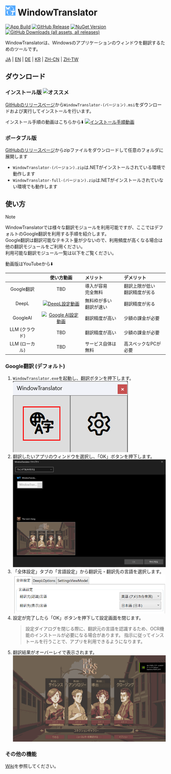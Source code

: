 # <img src="images/wt.png" width="32" > WindowTranslator

[![App Build](https://github.com/Freeesia/WindowTranslator/actions/workflows/dotnet-desktop.yml/badge.svg)](https://github.com/Freeesia/WindowTranslator/actions/workflows/dotnet-desktop.yml)
[![GitHub Release](https://img.shields.io/github/v/release/Freeesia/WindowTranslator)](https://github.com/Freeesia/WindowTranslator/releases/latest)
[![NuGet Version](https://img.shields.io/nuget/v/WindowTranslator.Abstractions)](https://www.nuget.org/packages/WindowTranslator.Abstractions)
[![GitHub Downloads (all assets, all releases)](https://img.shields.io/github/downloads/Freeesia/WindowTranslator/total)](https://github.com/Freeesia/WindowTranslator/releases/latest)

WindowTranslatorは、Windowsのアプリケーションのウィンドウを翻訳するためのツールです。

[JA](README.md) | [EN](./README.en.md) | [DE](./README.de.md) | [KR](./README.kr.md) | [ZH-CN](./README.zh-cn.md) | [ZH-TW](./README.zh-tw.md)

## ダウンロード
### インストール版 ![オススメ](https://img.shields.io/badge/%E3%82%AA%E3%82%B9%E3%82%B9%E3%83%A1-brightgreen)

[GitHubのリリースページ](https://github.com/Freeesia/WindowTranslator/releases/latest)から`WindowTranslator-(バージョン).msi`をダウンロードおよび実行してインストールを行います。

インストール手順の動画はこちらから⬇️
[![インストール手順動画](https://github.com/user-attachments/assets/b5babc02-715b-43bc-ba97-f23078ffd39b)](https://youtu.be/wvcbCLA9chQ?t=7)

### ポータブル版

[GitHubのリリースページ](https://github.com/Freeesia/WindowTranslator/releases/latest)からzipファイルをダウンロードして任意のフォルダに展開します

* `WindowTranslator-(バージョン).zip`は.NETがインストールされている環境で動作します
* `WindowTranslator-full-(バージョン).zip`は.NETがインストールされていない環境でも動作します

## 使い方

> [!NOTE]
> WindowTranslatorでは様々な翻訳モジュールを利用可能ですが、ここではデフォルトのGoogle翻訳を利用する手順を紹介します。  
> Google翻訳は翻訳可能なテキスト量が少ないので、利用頻度が高くなる場合は他の翻訳モジュールをご利用ください。  
> 利用可能な翻訳モジュール一覧は以下をご覧ください。

動画版はYouTubeから⬇️

|                |                                                              使い方動画                                                               | メリット                    | デメリット                         |
| :------------: | :-----------------------------------------------------------------------------------------------------------------------------------: | :-------------------------- | :--------------------------------- |
|   Google翻訳   |                                                                  TBD                                                                  | 導入が容易<br/>完全無料     | 翻訳上限が低い<br/> 翻訳精度が劣る |
|     DeepL      |   [![DeepL設定動画](https://github.com/user-attachments/assets/4abd512f-cff9-45a8-852b-722641458f0b)](https://youtu.be/D7Yb6rIVPI0)   | 無料枠が多い<br/>翻訳が速い | 翻訳精度が劣る                     |
|    GoogleAI    | [![Google AI設定動画](https://github.com/user-attachments/assets/9d3a91ab-f1aa-4079-be68-622212ab1b68)](https://youtu.be/Oht0z03M91I) | 翻訳精度が高い              | 少額の課金が必要                   |
| LLM (クラウド) |                                                                  TBD                                                                  | 翻訳精度が高い              | 少額の課金が必要                   |
| LLM (ローカル) |                                                                  TBD                                                                  | サービス自体は無料          | 高スペックなPCが必要               |

### Google翻訳 (デフォルト)

1. `WindowTranslator.exe`を起動し、翻訳ボタンを押下します。  
  ![翻訳ボタン](images/translate.png)
1. 翻訳したいアプリのウィンドウを選択し、「OK」ボタンを押下します。
  ![ウィンドウ選択](images/select.png)
1. 「全体設定」タブの「言語設定」から翻訳元・翻訳先の言語を選択します。  
  ![言語設定](images/language.png)
1. 設定が完了したら「OK」ボタンを押下して設定画面を閉じます。
    > 設定ダイアログを閉じる際に、翻訳元の言語を認識するため、OCR機能のインストールが必要になる場合があります。
    > 指示に従ってインストールを行うことで、アプリを利用できるようになります。
3. 翻訳結果がオーバーレイで表示されます。  
  ![翻訳結果](images/result.png)


### その他の機能

[Wiki](https://github.com/Freeesia/WindowTranslator/wiki)を参照してください。
